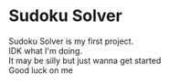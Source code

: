 # Sudoku Solver
Sudoku Solver is my first project.  
IDK what I'm doing.  
It may be silly but just wanna get started  
Good luck on me  
